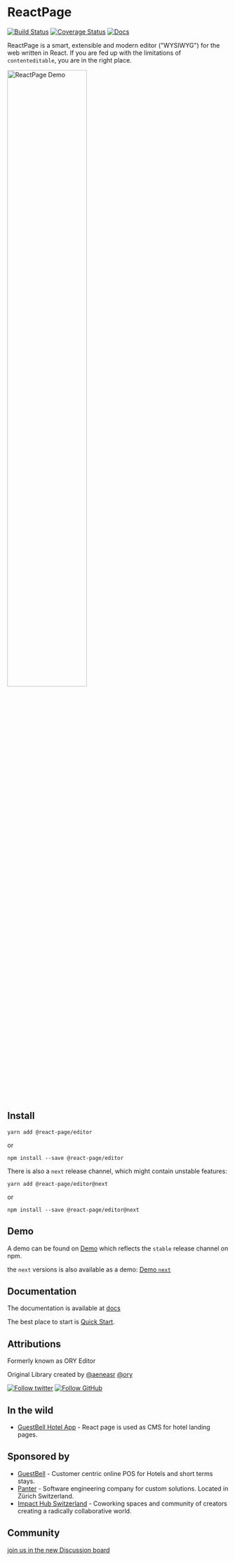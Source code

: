 # ReactPage

[![Build Status](https://travis-ci.org/react-page/react-page.svg)](https://travis-ci.org/react-page/react-page)
[![Coverage Status](https://coveralls.io/repos/github/ory-am/editor/badge.svg?branch=master)](https://coveralls.io/github/ory/editor?branch=master)
[![Docs](https://img.shields.io/badge/docs-guide-blue.svg)](https://react-page.github.io/react-page)

ReactPage is a smart, extensible and modern editor ("WYSIWYG") for the web written in React. If you are fed up with the limitations of `contenteditable`, you are in the right place.

<img width="60%" alt="ReactPage Demo" src="docs/images/quick-example.gif">

## Install

`yarn add @react-page/editor`

or

`npm install --save @react-page/editor`

There is also a `next` release channel, which might contain unstable features:

`yarn add @react-page/editor@next`

or

`npm install --save @react-page/editor@next`

## Demo

A demo can be found on [Demo](https://react-page.github.io/) which reflects the `stable` release channel on npm.

the `next` versions is also available as a demo: [Demo `next`](https://react-page.github.io/next)

## Documentation

The documentation is available at [docs](https://react-page.github.io/react-page/)

The best place to start is [Quick Start](https://react-page.github.io/react-page/#/quick-start).

## Attributions

Formerly known as ORY Editor

Original Library created by [@aeneasr](https://github.com/aeneasr) [@ory](https://github.com/ory)

[![Follow twitter](https://img.shields.io/badge/follow-twitter-00cc99.svg)](https://twitter.com/_aeneasr)
[![Follow GitHub](https://img.shields.io/badge/follow-github-00cc99.svg)](https://github.com/arekkas)

## In the wild

- [GuestBell Hotel App](https://guest.guestbell.com/demo-hotel/app/property) - React page is used as CMS for hotel landing pages.

## Sponsored by

- [GuestBell](https://guestbell.com/) - Customer centric online POS for Hotels and short terms stays.
- [Panter](https://www.panter.ch/) - Software engineering company for custom solutions. Located in Zürich Switzerland.
- [Impact Hub Switzerland](https://www.impacthub.ch/) - Coworking spaces and community of creators creating a radically collaborative world.

## Community

[join us in the new Discussion board](https://github.com/react-page/react-page/discussions)
